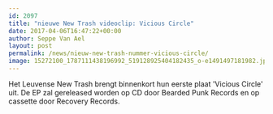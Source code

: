 ```yaml
---
id: 2097
title: "nieuwe New Trash videoclip: Vicious Circle"
date: 2017-04-06T16:47:22+00:00
author: Seppe Van Ael
layout: post
permalink: /news/nieuw-new-trash-nummer-vicious-circle/
image: 15272100_1787111438196992_519128925404182435_o-e1491497181982.jpg
---
```

Het Leuvense New Trash brengt binnenkort hun eerste plaat 'Vicious Circle' uit. De EP zal gereleased worden op CD door Bearded Punk Records en op cassette door Recovery Records.

&nbsp;